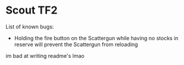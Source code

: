 # Scout TF2
List of known bugs:
- Holding the fire button on the Scattergun while having no stocks in reserve will prevent the Scattergun from reloading

im bad at writing readme's lmao
